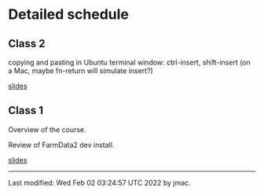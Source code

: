 # Detailed schedule

## Class 2

copying and pasting in Ubuntu terminal window: ctrl-insert, shift-insert (on a Mac, maybe fn-return will simulate insert?)



[slides](class02/02-html-slides.pptx)



## Class 1

Overview of the course.

Review of FarmData2 dev install.

[slides](class01/01-intro-slides.pptx)


----
Last modified: Wed Feb 02 03:24:57 UTC 2022 by jmac.
